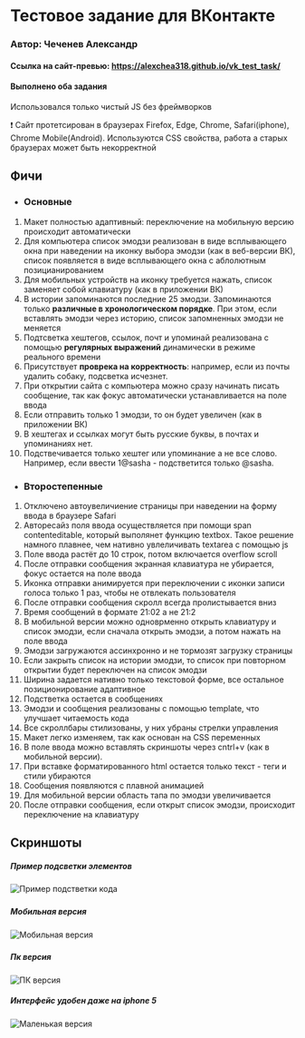 # Тестовое задание для ВКонтакте
### Автор: Чеченев Александр
#### Ссылка на сайт-превью: https://alexchea318.github.io/vk_test_task/
#### Выполнено оба задания
Использовался только чистый JS без фреймворков

❗ Сайт протетсирован в браузерах Firefox, Edge, Chrome, Safari(iphone), Chrome Mobile(Android). Используются CSS свойства, работа а старых браузерах может быть некорректной 

## Фичи
* ### Основные
1. Макет полностью адаптивный: переключение на мобильную версию происходит автоматически
2. Для компьютера список эмодзи реализован в виде всплывающего окна при наведении на иконку выбора эмодзи (как в веб-версии ВК), список появляется в виде всплывающего окна с аблолютным позицианированием
3. Для мобильных устройств на иконку требуется нажать, список заменяет собой клавиатуру (как в приложении ВК)
4. В истории запоминаются последние 25 эмодзи. Запоминаются только **различные в хронологическом порядке**. При этом, если вставлять эмодзи через историю, список запомненных эмодзи не меняется
5. Подтсветка хештегов, ссылок, почт и упоминай реализована с помощью **регулярных выражений** динамически в режиме реального времени
6. Присутствует **проврека на корректность**: например, если из почты удалить собаку, подсветка исчезнет.
7. При открытии сайта с компьютера можно сразу начинать писать сообщение, так как фокус автоматически устанавливается на поле ввода
8. Если отправить только 1 эмодзи, то он будет увеличен (как в приложении ВК)
9. В хештегах и ссылках могут быть русские буквы, в почтах и упоминаниях нет.
10. Подствечивается только хештег или упоминание а не все слово. Например, если ввести 1@sasha - подстветится только @sasha.

* ### Второстепенные
1. Отключено автоувеличиение страницы при наведении на форму ввода в браузере Safari
2. Авторесайз поля ввода осуществляется при помощи span contenteditable, который выполянет функцию textbox. Такое решение намного плавнее, чем нативно увлеличивать textarea с помощью js
3. Поле ввода растёт до 10 строк, потом включается overflow scroll
4. После отправки сообщения экранная клавиатура не убирается, фoкус остается на поле ввода
5. Иконка отправки анимируется при переключении с иконки записи голоса только 1 раз, чтобы не отвлекать пользователя
6. После отправки сообщения скролл всегда пролистывается вниз
7. Время сообщений в формате 21:02 а не 21:2
8. В мобильной версии можно одноврменно открыть клавиатуру и список эмодзи, если сначала открыть эмодзи, а потом нажать на поле ввода
9. Эмодзи загружаются ассинхронно и не тормозят загрузку страницы 
11. Если закрыть список на истории эмодзи, то список при повторном открытии будет переключен на список эмодзи
12. Ширина задается нативно только текстовой форме, все остальное позиционирование адаптивное
13. Подстветка остается в сообщениях
14. Эмодзи и сообщения реализованы с помощью template, что улучшает читаемость кода
15. Все скроллбары стилизованы, у них убраны стрелки управления
17. Макет легко изменяем, так как основан на CSS переменных
18. В поле ввода можно вставлять скриншоты через cntrl+v (как в мобильной версии).
19. При вставке форматированного html остается только текст - теги и стили убираются
20. Сообщения появляются с плавной анимацией
21. Для мобильной версии область тапа по эмодзи увеличивается
22. После отправки сообщения, если открыт список эмодзи, происходит переключение на клавиатуру

## Скриншоты
##### *Пример подсветки элементов*
![Пример подстветки кода](/images/lightning.png)
### 

##### *Мобильная версия*
![Мобильная версия](/images/mobile.png)
### 

##### *Пк версия*
![ПК версия](/images/pc.png)

##### *Интерфейс удобен даже на iphone 5*
![Маленькая версия](/images/iphone.png)

